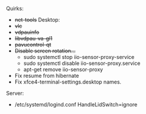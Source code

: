 Quirks:
* ~~net-tools~~
Desktop:
* ~~vlc~~
* ~~vdpauinfo~~
* ~~libvdpau-va-gl1~~
* ~~pavucontrol-qt~~
* ~~Disable screen rotation...~~
  * sudo systemctl stop iio-sensor-proxy-service
  * sudo systemctl disable iio-sensor-proxy.service
  * apt-get remove iio-sensor-proxy
* Fix resume from hibernate
* Fix xfce4-terminal-settings.desktop names.

Server:
* /etc/systemd/logind.conf HandleLidSwitch=ignore
